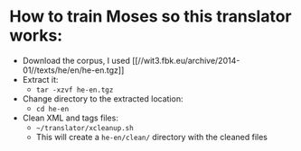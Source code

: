 # How to train Moses so this translator works:

* Download the corpus, I used [[//wit3.fbk.eu/archive/2014-01//texts/he/en/he-en.tgz]]
* Extract it:
	* `tar -xzvf he-en.tgz`
* Change directory to the extracted location:
	* `cd he-en`
* Clean XML and tags files:
	* `~/translator/xcleanup.sh`
	* This will create a `he-en/clean/` directory with the cleaned files
 
